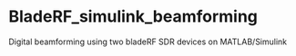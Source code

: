 # BladeRF_simulink_beamforming
Digital beamforming using two bladeRF SDR devices on MATLAB/Simulink
